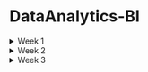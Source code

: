 # DataAnalytics-BI

<details>
<summary> Week 1 </summary>
<br>


 **What is Data Analytics** 
 - The ultimate role of a data analyst is to transform raw data into actionable insights that guide decision-making processes within an organization. This involves several key responsibilities and skills.

**1. Data Collection and Preparation:**
- Sourcing data from various channels, including databases, spreadsheets, and external sources,
- Cleaning and organizing the data to ensure it is accurate, consistent, and ready for analysis.


**2. Data Analysis:**
- Employing statistical methods, machine learning techniques, or other analytic tools to interpret data,
- Identifying trends, patterns, and correlations that might not be immediately obvious.


**3. Data Visualization and Storytelling:**
- Creating visual representations of the data, such as charts, graphs, and dashboards, to make complex information easily understandable,
- Articulating findings in a compelling narrative to communicate the significance of the data to stakeholders.

**4. Decision Support:**
- Making recommendations based on data-driven insights to help guide business decisions,
- Providing context around the data, including potential implications and future trends.

**5. Collaboration and Communication:**
- Working closely with other departments, such as marketing, finance, and operations, to understand their data needs and provide insights,

- Effectively communicating complex data findings in a clear and concise manner to non-technical stakeholders,

**6. Continuous Learning and Adaptation:**
- Keeping up-to-date with the latest industry trends, tools, and technologies in data analysis.
- Adapting to new types of data and analytical methods as the organization's needs evolve.


Analytics is made possible by modern data, storage, and computing capabilities.

**The Analytics Process**
- Data Acquisition
- Cleaning and Manipulation
- Analysis
- Visualization
- Reporting and Communication


**The Analytics Process is Iterative**
While we describe the steps of the analytics process as a series of sequential actions, it is more accurate to think of them as a set of interrelated actions that may be revisited frequently while working with a dataset.


**Analytics Techniques**
- Descriptive Analytics
- Predictive Analytics
- Prescriptive Analytics

</details>

<details>
<summary> Week 2 </summary>
<br>

**Exploring Data Types**
All columns in a table or set does represent a particular data type


**Tabular Data**
- Tabular data is data organized into a table, made up of columns and rows. A table represents information about a single topic.
- Each column represents a uniquely named field within a table, also called a variable, about a single characteristic
- The contents of each column contain values for the data element as defined by the column header.

**Structured Data Types**
- is tabular in nature and organized into rows and columns. Structured data is what typically comes to mind when looking at a spreadsheet.
- With clearly defined column headings, spreadsheets are easy to work with and understand
- In a spreadsheet, cells are where columns and rows intersect.


**Character**
- The character data type limits data entry to only valid characters
- Characters can include the alphabet that you might see on your keyboard, as well as numbers

**Alphanumeric** is the most widely used data type for storing character-based data. As the name implies, alphanumeric is appropriate when a data element consists of both numbers and letters.


**Character Sets**


 **Numeric** 
 - When numbers exclusively make up values for a data attribute, numeric becomes the data type of choice


**Whole Numbers**
- The integer, and all its subtypes, are for storing whole numbers.

**Rational Numbers**
- In all its variants, the numeric data type is for rational numbers that include a decimal point. As with the integer family of data types, each database vendor has its implementation nuances. 

![image](https://github.com/Siba182/DataAnalytics-BI/assets/60964130/6156f6b8-f376-4f89-9e86-4ba79a3b7e1d)


![image](https://github.com/Siba182/DataAnalytics-BI/assets/60964130/a690628b-80f3-4083-a4cf-a834dd13f546)


**Date and Time**
- Gathered together under the broad category of date, day of year and time of day are data elements that appear with great frequency

![image](https://github.com/Siba182/DataAnalytics-BI/assets/60964130/6de62299-4be5-428e-9bbd-0402a64e067c)


**Currency**
![image](https://github.com/Siba182/DataAnalytics-BI/assets/60964130/47530385-8390-4c4e-a247-60c42cce9819)



**Strong And Weak Typing**

**Strong** 
- Strong typing is when technology rigidly enforces data types. A database column defined as numeric only accepts numerical values. You will get an error if you attempt to enter characters into a numeric column.


**Weak**
- Weak typing loosely enforces data types. Spreadsheets use weak typing to help make it easier for people to accomplish their work. Spreadsheets default to an “automatic” data type and accommodate practically any value.





**Unstructured Data Types**
- While much of the data we use to record transactions is highly structured, most of the world's data is unstructured. Unstructured data is any type of data that does not fit neatly into the tabular model.

- Examples of unstructured data include digital images, audio recordings, video recordings, and open-ended survey responses.


**Binary**
- It supports any type of digital file you may have, from Microsoft Excel spreadsheets to digital photographs like audio, image and video data 

**Audio**
- Audio data can come from a variety of sources. Whenever you interact with a customer service agent and hear “this call may be recorded for quality assurance purposes,” your conversation is probably being recorded and stored for later analysis

**Images** 
- Each digital picture is a piece of unstructured data. 

**Videos**
- As is the case with audio data, the resolution has a significant impact on the storage a video consumes. Video duration is also another factor that impacts storage size.
  
**Large Text**
![image](https://github.com/Siba182/DataAnalytics-BI/assets/60964130/3fe7dc52-d530-4424-b581-49fb0866a926)


**Catagories of Data**


**Quantitative vs Qualitative Data**

**Quantitative** - data consists of numeric values. Data elements whose values come from counting or measuring are quantitative

**Qualitative** - data consists of frequent text values. Data elements whose values describe characteristics, traits, and attitudes are all qualitative



 **Discrete vs. Continuous Data**
 
  **Discrete** 
  - data is that it represents measurements that can't be subdivided. You may intuitively think of discrete data as using whole numbers, but that doesn't have to be the case.
  - useful when you have things you want to count


**Continuous**
- Instead of counting, when you measure things like height and weight, you are collecting continuous data.
  
- continuous data typically need a decimal point.


**Categorical Data**
- Text data with a known, finite number of categories is categorical.
- You can also use categories to enforce data validation when someone is first entering data.


  **Dimensional Data**
  - Dimensional modeling is an approach to arranging data to facilitate analysis.
  - Dimensional modeling organizes data into fact tables and dimension tables
  - Fact tables store measurement data that is of interest to a business
  - A table holding appointment data would be called a fact table. Dimensions are tables that 
     contain data about the fact
  


**Common Data Structures**

**Structured Data**
- Tabular data is structured data, with values stored in a consistent, defined manner, organized into columns and rows. Data is consistent when all entries in a column contain the same type of value. This method of organization facilitates aggregation.


**Unstructured Data**
- Unstructured data is qualitative, describing the characteristics of an event or an object. Images, phrases, audio or video recordings, and descriptive text are all examples of unstructured data. There is very little that is common about different kinds of unstructured data


**Semi-Structured Data**
- Semi-structured data is data that has structure and that is not tabular. Email is a well-known example of semi-structured data. Every email message has structural components, including recipient, sender, subject, date, and time. However, the body of an email is unstructured text, while attachments could be anything type of file.




**Common File Formarts**
- Common file formats facilitate data exchange and tool interoperability.

**Text Files**
- Text files are one of the most commonly used data file formats. As the name implies, they consist of plain text and are limited in scope to alphanumeric data

When a file is comma-delimited, it is known as a **comma-separated values (CSV)** file

Similarly, when a file is tab-delimited, it is called a **tab-separated values (TSV)** file.


**Fixed-Width Files**

**JavaScript Object Notation** 
- JSON is an open standard file format, designed to add structure to a text file without incurring significant overhead
- One of its design principles is that JSON is easily readable by people and easily parsed by modern programming languages


**Extensible Markup Language (XML)**
- is a markup language that facilitates structuring data in a text file
- While conceptually similar to JSON, XML incurs more overhead because it makes extensive use of tags
- Tags describe a data element and enclose each value for each data element.

**HyperText Markup Language (HTML)**
- is a markup language for documents designed to be displayed in a web browser
- HTML pages serve as the foundation for how people interact with the World Wide Web.
- HTML is a tag-based language


**Chapter 3**

**Relational Databases** 
- a database structured to recognize relations between stored items of information.

**Benefits**
- **Atomicity** defines elements that make up a complete transaction.
- **Consistency** defines rules for maintaining data integrity following a transaction.
- **Isolation** keeps the effects of transactions invisible to others so they don't contend with one another.
- **Durability** ensures data changes become permanent after each committed transaction.


**Relational Model**
- header corresponds to the name of an entity
- Each of these entities becomes a separate table in the database, with a column for each attribute.
- Each row represents an instance of the entity
- The power of the relational model is that it also allows us to describe how entities connect or relate, to each other.


**Entity Relationship Diagram**
- is a visual artifact of the data modeling process
- it shows the connection between related entities
-  A relationship is a connection between entities
-  The symbols adjacent to an entity describe the relationship.


**Cardinality**
- refers to the relationship between two entities, showing how many instances of one entity relate to instances in another entity

![image](https://github.com/Siba182/DataAnalytics-BI/assets/60964130/5e155dbd-c385-4618-84d8-311559b2f819)


**Relationships**

**Unary relationship** - is when an entity has a connection with itself. For example, where a single manager has multiple employees
**Binary relationship** - connects two entities
**Ternary relationship** - connects three entities. For example, you might use a ticket entity to connect a venue, a performing artist, and a price



**Relational Databases**
- are pieces of software that let you make an operational system out of an ERD
- You start with a relational model and create a physical design
- Relational entities correspond to database tables, and entity attributes correspond to table columns.


**Nonrelational databases**
- does not have a predefined structure based on tabular data
- The result is a highly flexible approach to storing data.
- the data types available in relational databases are absent
- you need to know more about the data itself to interact with it
- Data validation happens in code, as opposed to being done in the database.

**Key-value** - database is one of the simplest ways of storing data. Data is stored as a collection of keys and their corresponding values. A key must be globally unique across the entire database. 


**Document** - is similar to a key-value database, with additional restrictions. In a key-value database, the value can contain anything. With a document database, the value is restricted to a specific structured format


**Column-family** databases use an index to identify data in groups of related columns

**Graph** databases specialize in exploring relationships between pieces of data




**Databases Use Cases**

**Online Transactional Process (OLTP)**
- OLTP systems handle the transactions we encounter every day
- Example transactions include booking a flight reservation, ordering something online, or executing a stock trade


**Normalization**
**First Normal Form (1NF)** - is when every row in a table is unique and every column contains a unique value.

**Second normal form (2NF)** starts where 1NF leaves off. In addition to each row being unique, 2NF applies an additional rule stating that all nonprimary key values must depend on the entire primary key

**Third normal form (3NF)** builds upon 2NF by adding a rule stating all columns must depend on only the primary key.



**Online Analytical Processing**
- OLAP systems focus on the ability of organizations to analyze data.
- While OLAP and OLTP databases can both use relational database technology, their structures are fundamentally different.


**Schema Concept**

**Database** 
- Designed to capture and record data
- Live, real--time data
- Data stored in tables with column and rows
- Data is highly detailed
- Flexible schema

**Data Warehouse**
- Designed for analytical processing
- Data is refreshed from source systems - stores current and historical
- Data is summarised
- Rigid schema - hoe data is organized

**Data Lake**
- Designed to capture raw data (structured, semi-structured and unstructured)
- Made for large amounts of data
- Used for ML and AI in its current state or for Analytics with processing
- Can organised and put into Databases or Data Warehouses


**Dimensionality**
- Dimensionality refers to the number of attributes a table has.
- The greater the number of attributes, the higher the dimensionality.
- A dimension table provides additional context around data in fact tables

**Handling Dimensionality**
- There are multiple ways to design dimensions



**Data Acquisition Concepts**
To perform analytics, you need data. Data can come from internal systems you operate, or you can obtain it from third-party sources. 


**Integration**

**Extract, Transform, Load**
**Extract** - In the first phase, you extract data from the source system and place it in a staging area. The goal of the extract phase is to move data from a relational database into a flat file as quickly as possible


**Transform** -  The second phase transforms the data. The goal is to reformat the data from its transactional structure to the data warehouse's analytical design

**Load** - The purpose of the load phase is to ensure data gets into the analytical system as quickly as possible



**Differences between ETL and ELT**
Extract, load, and transform (ELT) is a variant of ETL. With ELT, data is extracted from a source database and loaded directly into the data warehouse


Once the extract and load phases are complete, the transformation phase gets underway. One key difference between ETL and ELT is the technical component performing the transformation


 With ETL, the data transformation takes place external to a relational database, using a programming language like Python. ELT uses SQL and the power of a relational database to reformat the data.



 **Data Collection Methods**
 - Application Programming Interfaces (APIs)
 - Web Services
 - Web Scraping
 - Human-in-the-Loop
 - Surveys
 - Survey Tools
 - Observation
 - Sampling
 
 



**Working with Data**


**Data Manipulation**
When manipulating data, one of four possible actions occurs:

Create new data        - INSERT - Creates new data in an existing table
Read existing data.    - SELECT - Retrieves data from an existing table
Update existing data.  - UPDATE - Changes existing data in an existing table
Delete existing data.  - DELETE - Removes existing data from an existing table


**SQL Considerations**
The keywords in SQL are case-insensitive. However, the case-sensitivity of column names and values depend on the database configuration.


**Filtering**
- Filtering is a way to reduce the data down to only the rows that you need.
- To filter data, you add a WHERE clause to a query. Note that the column you are filtering on does not have to appear in the SELECT clause.

**Filtering and Logical Operators**
- A query can have multiple filtering conditions. You need to use a logical operator to account for complex filtering needs
- Using AND and OR

**Sorting**
- When querying a database, you frequently specify the order in which you want your results to return.
- The ORDER BY clause is the component of a SQL query that makes sorting possible


**Date Function**
- date columns are frequently found in OLAP environments. Date columns also appear in transactional systems. Storing date information about an event facilitates analysis across time.


**Logical Functions**
- When writing SQL, there are frequently many ways to write a query and create the same results. Another way to generate the output is by using the IFF logical function. 

 syntax:
IFF(boolean_expression, true_value, false_value)


**Aggregate Functions**
- Summarized data helps answer questions that executives have, and aggregate functions are an easy way to summarize data. Aggregate functions summarize a query's data and return a single value

![image](https://github.com/Siba182/DataAnalytics-BI/assets/60964130/07d44816-d1ec-4222-8c9f-9685905acbc8)



**System Functions**
- Each database platform offers functions that expose data about the database itself. One of the most frequently used system functions returns the current date.
- The current date is a component of transactional records and enables time-based analysis in the future. The current date is also necessary for a system that uses an effective date approach.
- System functions also return data about the database environment.


**Query Optimization**
- Writing an SQL query is straightforward. Writing a SQL query that efficiently does what you intend can be more difficult. There are several factors to consider when creating well-performing SQL.




**Chapter 4**

**Data Quality Challenges**

**Duplicate Data**
- Duplicate data occurs when data representing the same transaction is accidentally duplicated within a system. 

**Redundant Data**
- While duplicate data typically comes from accidental data entry, redundant data happens when the same data elements exist in multiple places within a system. Frequently, data redundancy is a function of integrating multiple systems.


**Missing Values**
- Another issue that impacts data quality is the concept of missing values. Missing values occur when you expect an attribute to contain data but nothing is there. Missing values are also known as null values. A null value is the absence of a value. A null is not a space, blank, or other character


**Invalid Data**
- Invalid data are values outside the valid range for a given attribute. An invalid value violates a business rule instead of having an incorrect data type. As such, you have to understand the context of a system to determine whether or not a value is invalid


**Nonparametric Data**
- Nonparametric data is data collected from categorical variables
- Sometimes the categories indicate differentiation, and sometimes they have a rank order associated with them


**Data Outliers**
- A data outlier is a value that differs significantly from other observations in a dataset.
- With outliers, you need to understand why they exist and whether they are valid in the context of your analysis


**Specification Mismatch**
- A specification describes the target value for a component. A specification mismatch occurs when an individual component's characteristics are beyond the range of acceptable values


**Data Type Validation**
- Data type validation ensures that values in a dataset have a consistent data type.



**Data Manipulation Techniques**
- There are several potential issues to be aware of and account for when working with data.


**Recoding Data**
- Recoding data is a technique you can use to map original values for a variable into new values to facilitate analysis
-  Recoding groups data into multiple categories, creating a categorical variable. A categorical variable is either nominal or ordinal.
- Nominal variables are any variable with two or more categories where there is no natural order of the categories, like hair color or eye color
-  Ordinal variables are categories with an inherent rank



**Derived Variables**
- A derived variable is a new variable resulting from a calculation on an existing variable.

**Data Merge**
- A data merge uses a common variable to combine multiple datasets with different structures into a single dataset
- Merging data improves data quality by adding new variables to your existing data


**Data Blending**
- Data blending combines multiple sources of data into a single dataset at the reporting layer.
- Data blending differs from ETL in that it allows an analyst to combine datasets in an ad hoc manner without saving the blended dataset in a relational databas


**Concatenation**
- Concatenation is the merging of separate variables into a single variable
- Concatenation is a highly effective technique when dealing with a source system that stores components of a single variable in multiple columns.

**Data Append**
- A data append combines multiple data sources with the same structure, resulting in a new dataset containing all the rows from the original datasets
-  When appending data, you save the result as a new dataset for ongoing analysis.


**Imputation**
- Imputation is a technique for dealing with missing values by replacing them with substitutes
- When merging multiple data sources, you may end up with a dataset with many nulls in a given column

Here are a few approaches an analyst can use for imputing values:

- **Remove Missing Data**:  With this approach, you can remove rows with missing values without impacting the quality of your overall analysis.
- **Replace with Zero**:  With this approach, you replace missing values with a zero. Whether or not it is appropriate to replace missing data with a zero is contextual. In this case, zero isn't an appropriate value, as a person's weight should be a positive number. In addition, replacing a zero in this case has an extraordinary impact on the overall average weight.
- **Replace with Overall Average**:  Instead of using a zero, you can compute the average Weight value for all rows that have data and then replace the missing Weight values with that calculated average.
- **Replace with Most Frequent (Mode)**:  Alternatively, you can take the most frequently occurring value, called the mode, and use that as the constant.
- **Closest Value Average**:  With this approach, you use the values from the rows before and after the missing values. For example, to replace the missing measurements for 2/13/2021 and 2/14/2021, take the values from 2/12/2021 and 2/15/2021 to compute the average.



**Reduction**
- Reduction is the process of shrinking an extensive dataset without negatively impacting its analytical value
- There are a variety of reduction techniques from which you can choose. 


**Dimensionality Reduction**
- One reduction technique is dimensionality reduction, which removes attributes from a dataset. Removing attributes reduces the dataset's overall size.

**Numerosity Reduction**
- which reduces the overall volume of data
- One way to reduce the volume of quantitative data is by creating a histogram. 



**Managing Data Quality**
There are many techniques you can use to improve data quality


**Circumstances to Check for Quality**
- There are numerous circumstances where it is appropriate to implement data quality control checks. Every stop along the data life-cycle journey can impact data quality. Errors during data acquisition, transformation, manipulation, and visualization all contribute to degrading data quality



**Automated Validation**
- Whether source data is machine- or human-generated, one way to prevent data entry mistakes from adversely impacting data quality is to automate data validation checks.


**Data Quality Dimensions**
- Six dimensions to take into account when assessing data quality are accuracy, completeness, consistency, timeliness, uniqueness, and validity.

**Data Quality Rules and Metrics**
- With an understanding of data quality dimensions, you need to consider how to measure each of them in your quest to improve overall quality

**Methods to Validate Quality**
- Numerous methods are available for validating data quality. These methods range from whether or not your data passes reasonable expectations to statistical methods that look for irregular patterns within your data

- Reasonable Expectations, Data Profiling, Data Audits, Sampling, Cross-Validation



**What is statistics**
- the collection and intepretation of data 

</details>




<details>
<summary> Week 3 </summary>
<br>

 **Data Analytics Tools**

 **Spreadsheets**
 - The spreadsheet is the most widely used tool in the world of analytics.
 - It is hard to imagine anyone who does not use spreadsheets as part of their work because they provide an intuitive way to organize our data into rows and columns.
 - Spreadsheet software is installed on pretty much every computer in the modern work environment, and web-based spreadsheets are freely available to anyone.


**Microsoft Excel**
- Microsoft Excel is the most commonly used desktop spreadsheet application.
- It is available as a component of the widely deployed Microsoft Office productivity suite and most modern knowledge workers have access to it.
- Excel then allows users to perform calculations and visualizations on their data


**Programming Languages**

**R**
- The R programming language is extremely popular among data analysts because it is focused on creating analytics applications

**Python**
- Python is arguably the most popular programming language in use today. Python is about the same age as R, but the major difference between Python and R is that Python is a general-purpose programming language

**Structured Query Language (SQL)**
- The Structured Query Language (SQL) is the language of databases. Any time a developer, administrator, or end user interacts with a database, that interaction happens through the use of a SQL command

SQL is divided into two major sublanguages:

- **The Data Definition Language (DDL)** is used mainly by developers and administrators. It's used to define the structure of the database itself. It doesn't work with the data inside a database, but it sets the ground rules for the database to function.
- **The Data Manipulation Language (DML)** is the subset of SQL commands that are used to work with the data inside of a database. They do not change the database structure, but they add, remove, and change the data inside a database.


There are three DDL commands that you should know:

- The **CREATE** command is used to create a new table within your database or a new database on your server.
- The **ALTER** command is used to change the structure of a table that you've already created. If you want to modify your database or table, the ALTER command lets you make those modifications.
- The **DROP** command deletes an entire table or database from your server. It's definitely a command that you'll want to use with caution!



There are also four DML commands that you should know:

- The **SELECT** command is used to retrieve information from a database. It is the most commonly used command in SQL as it is used to pose queries to the database and retrieve the data that you're interested in working with.
- The **INSERT** command is used to add new records to a database table. If you are adding a new employee, customer order, or marketing activity, the INSERT command allows you to add one or more rows to your database.
- The **UPDATE** command is used to modify rows in the database. If you need to change something that is already stored in your database, the UPDATE command will do that.
- The **DELETE** command is used to delete rows from a database table. Don't confuse this command with the DROP command. The DROP command deletes an entire database table, whereas the DELETE command just deletes certain rows from the table.




**Microsoft Power BI**
- Power BI is Microsoft's analytics suite built on the company's popular SQL Server database platform.
- Power BI is popular among organizations that make widespread use of other Microsoft software because of its easy integration with those packages and cost-effective bundling within an organization's Microsoft enterprise license agreement



The major components of Power BI include the following:

- **Power BI Desktop** is a Windows application for data analysts, allowing them to interact with data and publish reports for others.
- The **Power BI** service is Microsoft's software-as-a-service (SaaS) offering that hosts Power BI capabilities in the cloud for customers to access.
- **Mobile apps** for Power BI provide users of iOS, Android, and Windows devices with access to Power BI capabilities.
- **Power BI Report Builder** allows developers to create paginated reports that are designed for printing, email, and other distribution methods.
- **Power BI Report Server** offers organizations the ability to host their own Power BI environment on internal servers for stakeholders to access.


**AWS QuickSight**
- AWS QuickSight is a dashboarding tool available as part of the Amazon Web Services cloud offering
- This tool's power comes from the fact that it is available on a pay-as-you-go basis and its integration with the powerful data storage, data warehousing, machine learning, and artificial intelligence capabilities offered by the Amazon cloud.


**Tableau**
- Tableau is arguably the most popular data visualization tool available in the market today.
- The focus of this tool is on the easy ingestion of data from a wide variety of sources and powerful visualization capabilities that allow analysts and business leaders to quickly identify trends in their data and drill down into specific details.



**Qlik**
- Qlik is another popular SaaS analytics platform, offering access to cloud-based analytics capabilities.


The major products offered by Qlik include the following:

- **QlikView** is the company's original analytics platform that focuses on providing rapid insights.
- **Qlik Sense** is a more advanced platform providing more sophisticated analytics capabilities














 
</details>

